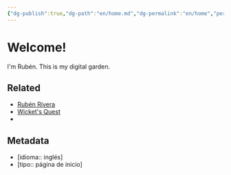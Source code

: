 ```yaml
---
{"dg-publish":true,"dg-path":"en/home.md","dg-permalink":"en/home","permalink":"/en/home/","title":"Home","hide":true,"tags":["www"],"noteIcon":1,"created":"2024-04-07T15:11:38.064-06:00","updated":"2024-04-07T15:30:25.437-06:00"}
---
```


# Welcome!

I'm Rubén. This is my digital garden.

## Related

- [Rubén Rivera](https://rubenrivera.mx)
- [Wicket's Quest](https://wicket.quest) 
- 
## Metadata
- [idioma:: inglés]
- [tipo:: página de inicio]